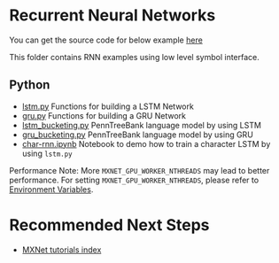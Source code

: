 # Recurrent Neural Networks
You can get the source code for below example [here](https://github.com/dmlc/mxnet/tree/master/example/rnn)

This folder contains RNN examples using low level symbol interface.

## Python

- [lstm.py](lstm.py) Functions for building a LSTM Network
- [gru.py](gru.py) Functions for building a GRU Network
- [lstm_bucketing.py](lstm_bucketing.py) PennTreeBank language model by using LSTM
- [gru_bucketing.py](gru_bucketing.py) PennTreeBank language model by using GRU
- [char-rnn.ipynb](char-rnn.ipynb) Notebook to demo how to train a character LSTM by using ```lstm.py```


Performance Note:
More ```MXNET_GPU_WORKER_NTHREADS``` may lead to better performance. For setting ```MXNET_GPU_WORKER_NTHREADS```, please refer to [Environment Variables](https://mxnet.readthedocs.org/en/latest/how_to/env_var.html).

# Recommended Next Steps
* [MXNet tutorials index](http://mxnet.io/tutorials/index.html)